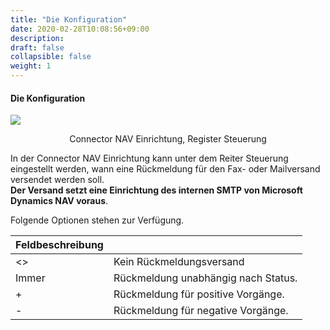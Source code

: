 ```yaml
---
title: "Die Konfiguration"
date: 2020-02-28T10:08:56+09:00
description: 
draft: false
collapsible: false
weight: 1
---
```


#### Die Konfiguration

![](/images/connectornav/status/config.png)<center>Connector NAV Einrichtung, Register Steuerung</center>


In der Connector NAV Einrichtung kann unter dem Reiter Steuerung eingestellt werden, wann eine Rückmeldung für den Fax- oder Mailversand versendet werden soll.   
**Der Versand setzt eine Einrichtung des internen SMTP von Microsoft Dynamics NAV voraus**.

Folgende Optionen stehen zur Verfügung.

|Feldbeschreibung | |
|---|---|
| \<\>  | Kein Rückmeldungsversand            |
| Immer | Rückmeldung unabhängig nach Status. |
| +     | Rückmeldung für positive Vorgänge.  |
| -     | Rückmeldung für negative Vorgänge.  |